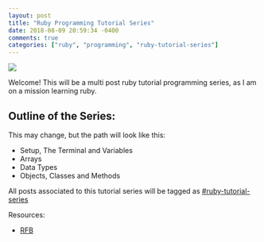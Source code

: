 ```yaml
---
layout: post
title: "Ruby Programming Tutorial Series"
date: 2018-08-09 20:59:34 -0400
comments: true
categories: ["ruby", "programming", "ruby-tutorial-series"]
---
```


![](https://objects.ruanbekker.com/assets/images/ruby-tutorial-logo.png)

Welcome! This will be a multi post ruby tutorial programming series, as I am on a mission learning ruby.

## Outline of the Series:

This may change, but the path will look like this:

- Setup, The Terminal and Variables
- Arrays
- Data Types
- Objects, Classes and Methods

All posts associated to this tutorial series will be tagged as [#ruby-tutorial-series](http://blog.ruanbekker.com/blog/tags/ruby-tutorial-series)

Resources:

- [RFB](http://ruby-for-beginners.rubymonstas.org/index.html)
